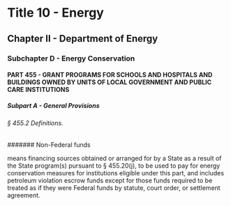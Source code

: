 
# Title 10 - Energy
## Chapter II - Department of Energy
### Subchapter D - Energy Conservation
#### PART 455 - GRANT PROGRAMS FOR SCHOOLS AND HOSPITALS AND BUILDINGS OWNED BY UNITS OF LOCAL GOVERNMENT AND PUBLIC CARE INSTITUTIONS
##### Subpart A - General Provisions
###### § 455.2 Definitions.
####### Non-Federal funds

means financing sources obtained or arranged for by a State as a result of the State program(s) pursuant to § 455.20(j), to be used to pay for energy conservation measures for institutions eligible under this part, and includes petroleum violation escrow funds except for those funds required to be treated as if they were Federal funds by statute, court order, or settlement agreement.
